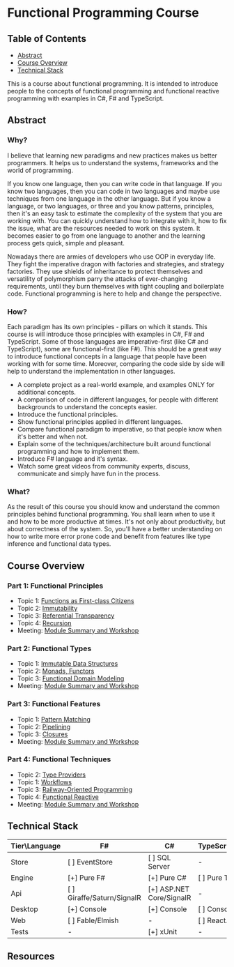 # Functional Programming Course

## Table of Contents
- [Abstract](#abstract)
- [Course Overview](#course-overview)
- [Technical Stack](#tech-stack)

This is a course about functional programming. It is intended to introduce people to the concepts of functional programming and functional reactive programming with examples in C#, F# and TypeScript.

## Abstract <a name="abstract"></a>

### Why?
I believe that learning new paradigms and new practices makes us better programmers. It helps us to understand the systems, frameworks and the world of programming.

If you know one language, then you can write code in that language. If you know two languages, then you can code in two languages and maybe use techniques from one language in the other language. But if you know a language, or two languages, or three and you know patterns, principles, then it's an easy task to estimate the complexity of the system that you are working with. You can quickly understand how to integrate with it, how to fix the issue, what are the resources needed to work on this system. It becomes easier to go from one language to another and the learning process gets quick, simple and pleasant.

Nowadays there are armies of developers who use OOP in everyday life. They fight the imperative dragon with factories and strategies, and strategy factories. They use shields of inheritance to protect themselves and versatility of polymorphism parry the attacks of ever-changing requirements, until they burn themselves with tight coupling and boilerplate code. Functional programming is here to help and change the perspective.

### How?
Each paradigm has its own principles - pillars on which it stands. This course is will introduce those principles with examples in C#, F# and TypeScript. Some of those languages are imperative-first (like C# and TypeScript), some are functional-first (like F#). This should be a great way to introduce functional concepts in a language that people have been working with for some time. Moreover, comparing the code side by side will help to understand the implementation in other languages.

- A complete project as a real-world example, and examples ONLY for additional concepts.
- A comparison of code in different languages, for people with different backgrounds to understand the concepts easier.
- Introduce the functional principles.
- Show functional principles applied in different languages.
- Compare functional paradigm to imperative, so that people know when it's better and when not.
- Explain some of the techniques/architecture built around functional programming and how to implement them.
- Introduce F# language and it's syntax.
- Watch some great videos from community experts, discuss, communicate and simply have fun in the process.

### What?
As the result of this course you should know and understand the common principles behind functional programming. You shall learn when to use it and how to be more productive at times. It's not only about productivity, but about correctness of the system. So, you'll have a better understanding on how to write more error prone code and benefit from features like type inference and functional data types.

## Course Overview <a name="course-overview"></a>

### Part 1: Functional Principles
- Topic 1: [Functions as First-class Citizens](./part-1/topic-1/README.md)
- Topic 2: [Immutability]()
- Topic 3: [Referential Transparency]()
- Topic 4: [Recursion]()
- Meeting: [Module Summary and Workshop]()
### Part 2: Functional Types
- Topic 1: [Immutable Data Structures]()
- Topic 2: [Monads, Functors]()
- Topic 3: [Functional Domain Modeling]()
- Meeting: [Module Summary and Workshop]()
### Part 3: Functional Features
- Topic 1: [Pattern Matching]()
- Topic 2: [Pipelining]()
- Topic 3: [Closures]()
- Meeting: [Module Summary and Workshop]()
### Part 4: Functional Techniques
- Topic 2: [Type Providers]()
- Topic 1: [Workflows]()
- Topic 3: [Railway-Oriented Programming]()
- Topic 4: [Functional Reactive]()
- Meeting: [Module Summary and Workshop]()

## Technical Stack <a name="tech-stack"></a>

|Tier\Language  |F#                         |C#                         |TypeScript     |
|---            |---                        |---                        |---            |
|Store          |[ ] EventStore             |[ ] SQL Server             |-              |
|Engine         |[+] Pure F#                |[+] Pure C#                |[ ] Pure TS    |
|Api            |[ ] Giraffe/Saturn/SignalR |[+] ASP.NET Core/SignalR   |-              |
|Desktop        |[+] Console                |[+] Console                |[ ] Console    |
|Web            |[ ] Fable/Elmish           |-                          |[ ] React.js   |
|Tests          |-                          |[+] xUnit                  |-              |


## Resources
